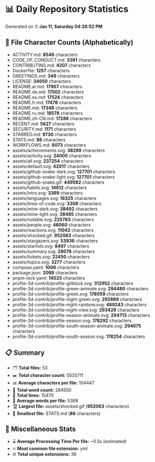 # 📊 Daily Repository Statistics
Generated on ⏰ **Jan 11, Saturday 04:26:52 PM**

## 📂 File Character Counts (Alphabetically)
- ACTIVITY.md: **8546** characters
- CODE_OF_CONDUCT.md: **3391** characters
- CONTRIBUTING.md: **4207** characters
- Dockerfile: **1257** characters
- GREETINGS.md: **349** characters
- LICENSE: **34650** characters
- README.ar.md: **17967** characters
- README.de.md: **17502** characters
- README.es.md: **17524** characters
- README.fr.md: **17478** characters
- README.md: **17348** characters
- README.ru.md: **18578** characters
- README.zh-CN.md: **17288** characters
- RECENT.md: **5627** characters
- SECURITY.md: **1171** characters
- STARRED.md: **9730** characters
- STATS.md: **86** characters
- WORKFLOWS.md: **6073** characters
- assets/achievements.svg: **38299** characters
- assets/activity.svg: **24005** characters
- assets/all.svg: **237254** characters
- assets/default.svg: **42017** characters
- assets/github-snake-dark.svg: **127701** characters
- assets/github-snake-light.svg: **127701** characters
- assets/github-snake.gif: **449582** characters
- assets/habits.svg: **14612** characters
- assets/intro.svg: **3369** characters
- assets/languages.svg: **16325** characters
- assets/lines-of-code.svg: **3308** characters
- assets/mine-dark.svg: **38492** characters
- assets/mine-light.svg: **38465** characters
- assets/notable.svg: **225783** characters
- assets/people.svg: **46060** characters
- assets/reactions.svg: **11042** characters
- assets/shocked.gif: **952063** characters
- assets/stargazers.svg: **53936** characters
- assets/starlists.svg: **8497** characters
- assets/summary.svg: **28078** characters
- assets/tickets.svg: **22450** characters
- assets/topics.svg: **3277** characters
- compose.yaml: **1006** characters
- package.json: **2098** characters
- pnpm-lock.yaml: **14533** characters
- profile-3d-contrib/profile-gitblock.svg: **312952** characters
- profile-3d-contrib/profile-green-animate.svg: **294480** characters
- profile-3d-contrib/profile-green.svg: **178059** characters
- profile-3d-contrib/profile-night-green.svg: **292889** characters
- profile-3d-contrib/profile-night-rainbow.svg: **489243** characters
- profile-3d-contrib/profile-night-view.svg: **293429** characters
- profile-3d-contrib/profile-season-animate.svg: **294713** characters
- profile-3d-contrib/profile-season.svg: **178292** characters
- profile-3d-contrib/profile-south-season-animate.svg: **294675** characters
- profile-3d-contrib/profile-south-season.svg: **178254** characters

## 📋 Summary
- 🗂️ **Total files:** 53
- ✒️ **Total character count:** 5535711
- 📊 **Average characters per file:** 104447
- 📝 **Total word count:** 284550
- 🧾 **Total lines:** 15470
- 📐 **Average words per file:** 5368
- 🏆 **Largest file:** assets/shocked.gif (**952063** characters)
- 🥉 **Smallest file:** STATS.md (**86** characters)

## 🌟 Miscellaneous Stats
- ⌛ **Average Processing Time Per file:** ~0.5s (estimated)
- 🔥 **Most common file extension:** yml
- 🌐 **Total unique extensions:** 36
